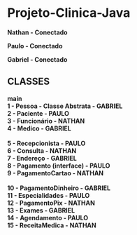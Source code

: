 # Projeto-Clinica-Java

<b>

<p>Nathan - Conectado <p>

<p>Paulo - Conectado<p>

<p>Gabriel - Conectado<p>


## CLASSES

main<br>
1 - Pessoa - Classe Abstrata - GABRIEL<br>
2 - Paciente - PAULO<br>
3 - Funcionário - NATHAN<br>
4 - Medico - GABRIEL <br>                  
5 - Recepcionista - PAULO<br>
6 - Consulta - NATHAN<br>
7 - Endereço - GABRIEL<br>
8 - Pagamento (interface) - PAULO<br>
9 - PagamentoCartao - NATHAN<br>        
10 - PagamentoDinheiro - GABRIEL<br>
11 - Especialidades - PAULO <br>
12 - PagamentoPix - NATHAN<br>
13 - Exames - GABRIEL<br>
<b>14 - Agendamento - PAULO<br>
<b>15 - ReceitaMedica - NATHAN<br>
